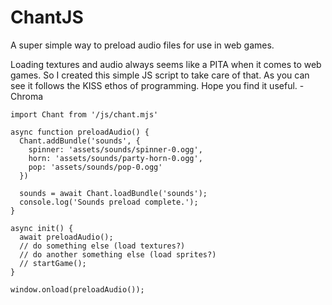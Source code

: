 # ChantJS
A super simple way to preload audio files for use in web games.

Loading textures and audio always seems like a PITA when it comes to web games. So I created this simple JS script to take care of that.
As you can see it follows the KISS ethos of programming. Hope you find it useful.
-Chroma

```
import Chant from '/js/chant.mjs'

async function preloadAudio() {
  Chant.addBundle('sounds', {
    spinner: 'assets/sounds/spinner-0.ogg',
    horn: 'assets/sounds/party-horn-0.ogg',
    pop: 'assets/sounds/pop-0.ogg'
  })
  
  sounds = await Chant.loadBundle('sounds');
  console.log('Sounds preload complete.');
}

async init() {
  await preloadAudio();
  // do something else (load textures?)
  // do another something else (load sprites?)
  // startGame();
}

window.onload(preloadAudio());
```
